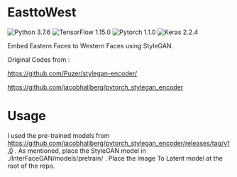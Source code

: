# EasttoWest
![Python 3.7.6](https://img.shields.io/badge/python-3.7.6-green.svg?style=plastic)
![TensorFlow 1.15.0](https://img.shields.io/badge/tensorflow-1.15.0-green.svg?style=plastic)
![Pytorch 1.1.0](https://img.shields.io/badge/pytorch-1.1.0-green.svg?style=plastic)
![Keras 2.2.4](https://img.shields.io/badge/keras-2.2.4-green.svg?style=plastic)

Embed Eastern Faces to Western Faces using StyleGAN.

Original Codes from : 

https://github.com/Puzer/stylegan-encoder/

https://github.com/jacobhallberg/pytorch_stylegan_encoder

# Usage

I used the pre-trained models from https://github.com/jacobhallberg/pytorch_stylegan_encoder/releases/tag/v1.0 . As mentioned, place the StyleGAN model in ./InterFaceGAN/models/pretrain/ . Place the Image To Latent model at the root of the repo.

